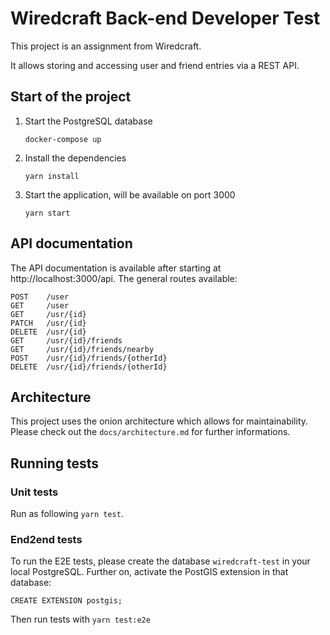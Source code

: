 # Wiredcraft Back-end Developer Test

This project is an assignment from Wiredcraft. 

It allows storing and accessing user and friend entries via a REST API.

## Start of the project

1. Start the PostgreSQL database
   
   `docker-compose up`
   
2. Install the dependencies
   
   `yarn install`
   
2. Start the application, will be available on port 3000
   
   `yarn start`
   
## API documentation

The API documentation is available after starting at http://localhost:3000/api.
The general routes available:

```
POST    /user
GET     /user
GET     /usr/{id}
PATCH   /usr/{id}
DELETE  /usr/{id}
GET     /usr/{id}/friends
GET     /usr/{id}/friends/nearby
POST    /usr/{id}/friends/{otherId}
DELETE  /usr/{id}/friends/{otherId}
```

## Architecture

This project uses the onion architecture which allows for maintainability.
Please check out the `docs/architecture.md` for further informations.


## Running tests

### Unit tests

Run as following `yarn test`.

### End2end tests

To run the E2E tests, please create the database `wiredcraft-test` in your local PostgreSQL.
Further on, activate the PostGIS extension in that database:

`CREATE EXTENSION postgis;`

Then run tests with `yarn test:e2e`
